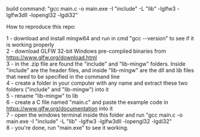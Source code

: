 build command: "gcc main.c -o main.exe -I "include" -L "lib" -lglfw3 -lglfw3dll -lopengl32 -lgdi32"

How to reproduce this repo:

1 - download and install mingw64 and run in cmd "gcc --version" to see if it is working properly  
2 - download GLFW 32-bit Windows pre-compiled binaries from https://www.glfw.org/download.html  
3 - in the .zip file are found the "include" and "lib-mingw" folders. Inside "include" are the header files, and inside "lib-mingw" are the dll and lib files that need to be specified in the command line  
4 - create a folder in your computer with any name and extract these two folders ("include" and "lib-mingw") into it  
5 - rename "lib-mingw" to lib  
6 - create a C file named "main.c" and paste the example code in https://www.glfw.org/documentation into it  
7 - open the windows terminal inside this folder and run "gcc main.c -o main.exe -I "include" -L "lib" -lglfw3 -lglfw3dll -lopengl32 -lgdi32"  
8 - you're done, run "main.exe" to see it working.
